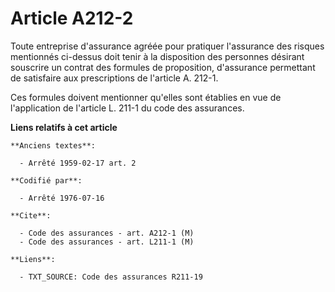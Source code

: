 # Article A212-2

Toute entreprise d'assurance agréée pour pratiquer l'assurance des risques mentionnés ci-dessus doit tenir à la disposition
des personnes désirant souscrire un contrat des formules de proposition, d'assurance permettant de satisfaire aux
prescriptions de l'article A. 212-1.

Ces formules doivent mentionner qu'elles sont établies en vue de l'application de l'article L. 211-1 du code des assurances.

**Liens relatifs à cet article**

	**Anciens textes**:

	  - Arrêté 1959-02-17 art. 2

	**Codifié par**:

	  - Arrêté 1976-07-16

	**Cite**:

	  - Code des assurances - art. A212-1 (M)
	  - Code des assurances - art. L211-1 (M)

	**Liens**:

	  - TXT_SOURCE: Code des assurances R211-19
